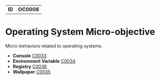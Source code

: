 |||
|---|---|
|**ID**|**OC0008**|


# Operating System Micro-objective #
Micro-behaviors related to operating systems.

* **Console** [C0033](../operating-system/console.md)
* **Environment Variable** [C0034](../operating-system/enviro-var.md)
* **Registry** [C0036](../operating-system/registry.md)
* **Wallpaper** [C0035](../operating-system/wallpaper.md)